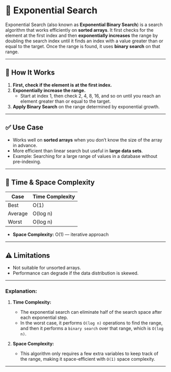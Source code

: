 # 📍 Exponential Search

Exponential Search (also known as **Exponential Binary Search**) is a search algorithm that works efficiently on **sorted arrays**. It first checks for the element at the first index and then **exponentially increases** the range by doubling the search index until it finds an index with a value greater than or equal to the target. Once the range is found, it uses **binary search** on that range.

---

## 📌 How It Works

1. **First, check if the element is at the first index.**
2. **Exponentially increase the range.**
   - Start at index 1, then check 2, 4, 8, 16, and so on until you reach an element greater than or equal to the target.
3. **Apply Binary Search** on the range determined by exponential growth.

---

## ✅ Use Case

- Works well on **sorted arrays** when you don’t know the size of the array in advance.
- More efficient than linear search but useful in **large data sets**.
- Example: Searching for a large range of values in a database without pre-indexing.

---

## 🧠 Time & Space Complexity

| Case       | Time Complexity      |
|------------|----------------------|
| Best       | O(1)                 |
| Average    | O(log n)             |
| Worst      | O(log n)             |

- **Space Complexity:** O(1) — iterative approach

---

## ⚠️ Limitations
- Not suitable for unsorted arrays.
- Performance can degrade if the data distribution is skewed.

- ---

### **Explanation:**

1. **Time Complexity:**
   - The exponential search can eliminate half of the search space after each exponential step. 
   - In the worst case, it performs `O(log n)` operations to find the range, and then it performs a `binary search` over that range, which is `O(log n)`.

2. **Space Complexity:**
   - This algorithm only requires a few extra variables to keep track of the range, making it space-efficient with `O(1)` space complexity.

---
